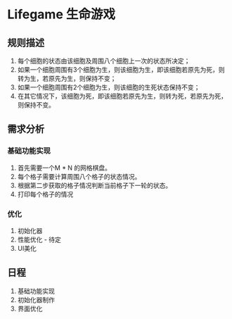 # Lifegame 生命游戏

## 规则描述

1. 每个细胞的状态由该细胞及周围八个细胞上一次的状态所决定；
2. 如果一个细胞周围有3个细胞为生，则该细胞为生，即该细胞若原先为死，则转为生，若原先为生，则保持不变；
3. 如果一个细胞周围有2个细胞为生，则该细胞的生死状态保持不变；
4. 在其它情况下，该细胞为死，即该细胞若原先为生，则转为死，若原先为死，则保持不变。

## 需求分析

### 基础功能实现

1. 首先需要一个M * N 的网格棋盘。
2. 每个格子需要计算周围八个格子的状态情况。
3. 根据第二步获取的格子情况判断当前格子下一轮的状态。
4. 打印每个格子的情况

### 优化

1. 初始化器
2. 性能优化 - 待定
3. UI美化

## 日程

1. 基础功能实现
2. 初始化器制作
3. 界面优化